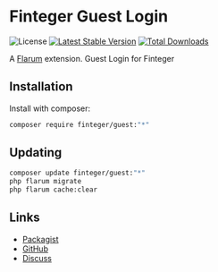 # Finteger Guest Login

![License](https://img.shields.io/badge/license-MIT-blue.svg) [![Latest Stable Version](https://img.shields.io/packagist/v/finteger/guest.svg)](https://packagist.org/packages/finteger/guest) [![Total Downloads](https://img.shields.io/packagist/dt/finteger/guest.svg)](https://packagist.org/packages/finteger/guest)

A [Flarum](http://flarum.org) extension. Guest Login for Finteger

## Installation

Install with composer:

```sh
composer require finteger/guest:"*"
```

## Updating

```sh
composer update finteger/guest:"*"
php flarum migrate
php flarum cache:clear
```

## Links

- [Packagist](https://packagist.org/packages/finteger/guest)
- [GitHub](https://github.com/finteger/guest)
- [Discuss](https://discuss.flarum.org/d/PUT_DISCUSS_SLUG_HERE)
